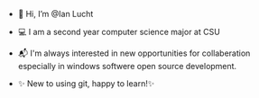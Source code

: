 - 👋 Hi, I’m @Ian Lucht
- 💻 I am a second year computer science major at CSU
- 📬 I'm always interested in new opportunities for collaberation especially in windows softwere open source development.

- ✨ New to using git, happy to learn!✨

<!---
Ianlucht/Ianlucht is a ✨ special ✨ repository because its `README.md` (this file) appears on your GitHub profile.
You can click the Preview link to take a look at your changes.
--->

